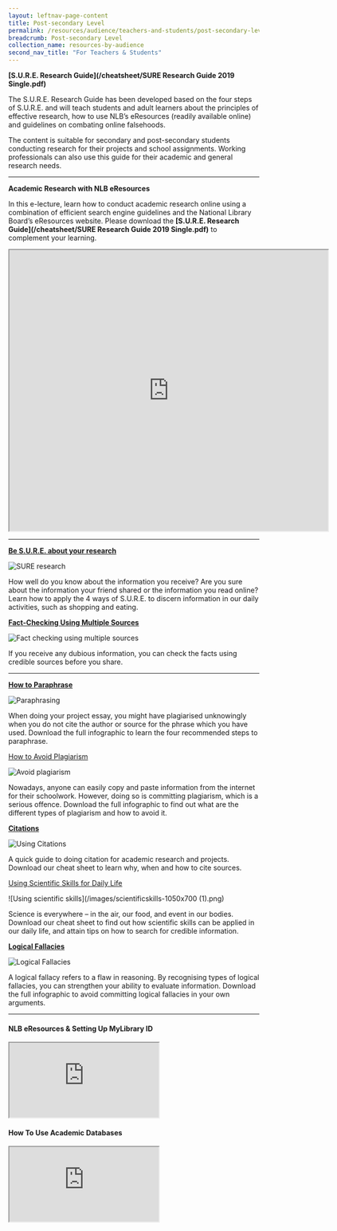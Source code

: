 ```yaml
---
layout: leftnav-page-content
title: Post-secondary Level
permalink: /resources/audience/teachers-and-students/post-secondary-level
breadcrumb: Post-secondary Level
collection_name: resources-by-audience
second_nav_title: "For Teachers & Students"
---
```


**[S.U.R.E. Research Guide](/cheatsheet/SURE Research Guide 2019 Single.pdf)**

The S.U.R.E. Research Guide has been developed based on the four steps of S.U.R.E. and will teach students and adult learners about the principles of effective research, how to use NLB’s eResources (readily available online) and guidelines on combating online falsehoods.

The content is suitable for secondary and post-secondary students conducting research for their projects and school assignments. Working professionals can also use this guide for their academic and general research needs.

<hr>

**Academic Research with NLB eResources**

In this e-lecture, learn how to conduct academic research online using a combination of efficient search engine guidelines and the National Library Board’s eResources website. Please download the **[S.U.R.E. Research Guide](/cheatsheet/SURE Research Guide 2019 Single.pdf)** to complement your learning.

<div class="resp-container">
        <iframe src="https://player.vimeo.com/video/399032406" width="640" height="564" gesture="media" allow="encrypted-media" allowfullscreen></iframe>
</div>

<HR>

[**Be S.U.R.E. about your research**](/infographic/Be-SURE_Infographic_Hires.pdf)

![SURE research](/images/besure-infographicheader-e1450169907842-1050x700.png)

How well do you know about the information you receive? Are you sure about the information your friend shared or the information you read online? Learn how to apply the 4 ways of S.U.R.E. to discern information in our daily activities, such as shopping and eating.

[**Fact-Checking Using Multiple Sources**](/infographic/Multiple-Sources-English_revised.pdf)

![Fact checking using multiple sources](/images/Multiple-Sources-Header.png)

If you receive any dubious information, you can check the facts using credible sources before you share.

<hr>

**[How to Paraphrase](/infographic/Infographic-how-to-paraphrase.pdf)**

![Paraphrasing](/images/paraphrase-infoheader-e1450166736285-1050x700.png)

When doing your project essay, you might have plagiarised unknowingly when you do not cite the author or source for the phrase which you have used. Download the full infographic to learn the four recommended steps to paraphrase.

[How to Avoid Plagiarism](/infographic/NLB_infographic_AvoidPlagiarism.pdf)

![Avoid plagiarism](/images/Plagiarism-1050x700.png)

Nowadays, anyone can easily copy and paste information from the internet for their schoolwork. However, doing so is committing plagiarism, which is a serious offence. Download the full infographic to find out what are the different types of plagiarism and how to avoid it.

**[Citations](/infographic/Cheatsheet_Citation_25nov_.pdf)**

![Using Citations](/images/Citations-1050x700.png)

A quick guide to doing citation for academic research and projects. Download our cheat sheet to learn why, when and how to cite sources.

[Using Scientific Skills for Daily Life](/infographic/scientificskills-1050x700.png) 

![Using scientific skills](/images/scientificskills-1050x700 (1).png)

Science is everywhere – in the air, our food, and event in our bodies. Download our cheat sheet to find out how scientific skills can be applied in our daily life, and attain tips on how to search for credible information.

**[Logical Fallacies](/infographic/LogicalFallaciesInfoG5FA.pdf)**

![Logical Fallacies](/images/logicalfallacy-infoheader-e1450167358786-1050x700.png)

A logical fallacy refers to a flaw in reasoning. By recognising types of logical fallacies, you can strengthen your ability to evaluate information. Download the full infographic to avoid committing logical fallacies in your own arguments.

<hr> 

#### NLB eResources & Setting Up MyLibrary ID

<div class="resp-container">
	<iframe class="resp-iframe" src="https://www.youtube.com/embed/3MsUaXed7Gg" gesture="media" allow="encrypted-media" allowfullscreen></iframe>
</div>

#### How To Use Academic Databases

<div class="resp-container">
	<iframe class="resp-iframe" src="https://www.youtube.com/embed/2H7JG9oaaXA" gesture="media" allow="encrypted-media" allowfullscreen></iframe>
</div>
